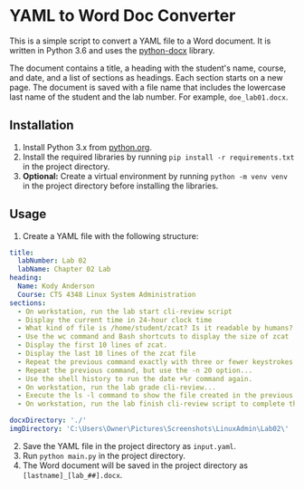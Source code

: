 # YAML to Word Doc Converter

This is a simple script to convert a YAML file to a Word document. It is written in Python 3.6 and uses
the [python-docx](https://python-docx.readthedocs.io/en/latest/) library.

The document contains a title, a heading with the student's name, course, and date, and a list of sections as headings.
Each section starts on a new page. The document is saved with a file name that includes the lowercase last name of the
student and the lab number. For example, `doe_lab01.docx`.

## Installation

1. Install Python 3.x from [python.org](https://www.python.org/downloads/).
2. Install the required libraries by running `pip install -r requirements.txt` in the project directory.
3. **Optional:** Create a virtual environment by running `python -m venv venv` in the project directory before
   installing the libraries.

## Usage

1. Create a YAML file with the following structure:

```yaml
title:
  labNumber: Lab 02
  labName: Chapter 02 Lab
heading:
  Name: Kody Anderson
  Course: CTS 4348 Linux System Administration
sections:
  - On workstation, run the lab start cli-review script
  - Display the current time in 24-hour clock time
  - What kind of file is /home/student/zcat? Is it readable by humans?
  - Use the wc command and Bash shortcuts to display the size of zcat
  - Display the first 10 lines of zcat.
  - Display the last 10 lines of the zcat file
  - Repeat the previous command exactly with three or fewer keystrokes
  - Repeat the previous command, but use the -n 20 option...
  - Use the shell history to run the date +%r command again.
  - On workstation, run the lab grade cli-review...
  - Execute the ls -l command to show the file created in the previous step.
  - On workstation, run the lab finish cli-review script to complete the lab

docxDirectory: './'
imgDirectory: 'C:\Users\Owner\Pictures\Screenshots\LinuxAdmin\Lab02\'

```

2. Save the YAML file in the project directory as `input.yaml`.
3. Run `python main.py` in the project directory.
4. The Word document will be saved in the project directory as `[lastname]_[lab_##].docx`.





